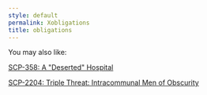 ```yaml
---
style: default
permalink: Xobligations
title: obligations
---
```

You may also like:

[SCP-358: A "Deserted" Hospital](http://scp-wiki.net/scp-358)

[SCP-2204: Triple Threat: Intracommunal Men of Obscurity](http://scp-wiki.net/scp-2204)
